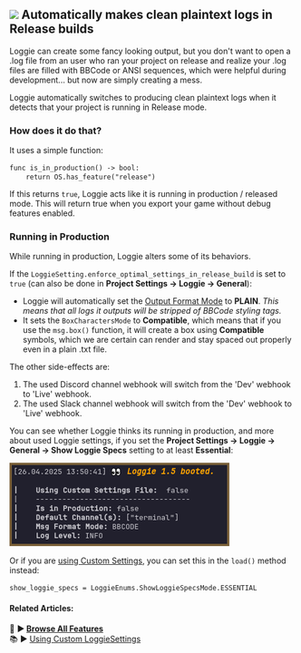 ## ![](https://i.imgur.com/Cq5QBYC.png) Automatically makes clean plaintext logs in Release builds

Loggie can create some fancy looking output, but you don't want to open a .log file from an user who ran your project on release and realize your .log files are filled with BBCode or ANSI sequences, which were helpful during development... but now are simply creating a mess.

Loggie automatically switches to producing clean plaintext logs when it detects that your project is running in Release mode.

### How does it do that?

It uses a simple function:

```gdscript
func is_in_production() -> bool:
    return OS.has_feature("release")
```

If this returns `true`, Loggie acts like it is running in production / released mode.
This will return true when you export your game without debug features enabled.

### Running in Production

While running in production, Loggie alters some of its behaviors.

If the `LoggieSetting.enforce_optimal_settings_in_release_build` is set to `true` (can also be done in **Project Settings -> Loggie -> General**):

* Loggie will automatically set the [Output Format Mode](OUTPUT_FORMAT_MODES.md) to **PLAIN**. *This means that all logs it outputs will be stripped of BBCode styling tags.*
* It sets the `BoxCharactersMode` to **Compatible**, which means that if you use the `msg.box()` function, it will create a box using **Compatible** symbols, which we are certain can render and stay spaced out properly even in a plain .txt file.

The other side-effects are:

1. The used Discord channel webhook will switch from the 'Dev' webhook to 'Live' webhook.
2. The used Slack channel webhook will switch from the 'Dev' webhook to 'Live' webhook.

You can see whether Loggie thinks its running in production, and more about used Loggie settings, if you set the **Project Settings -> Loggie -> General -> Show Loggie Specs** setting to at least **Essential**:

![](../../assets/screenshots/loggie_specs_essentials.png)

Or if you are [using Custom Settings](../customization/CUSTOM_SETTINGS.md), you can set this in the `load()` method instead:

```
show_loggie_specs = LoggieEnums.ShowLoggieSpecsMode.ESSENTIAL
```

#### Related Articles:
👀 **► [Browse All Features](../ALL_FEATURES.md)**  
📚 ► [Using Custom LoggieSettings](../customization/CUSTOM_SETTINGS.md)